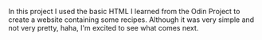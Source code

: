 In this project I used the basic HTML I learned from the Odin Project to create a website containing some recipes. Although it was very simple and not very pretty, haha, I'm excited to see what comes next.